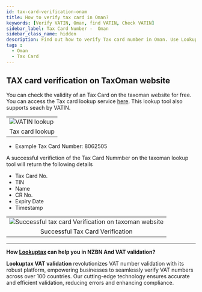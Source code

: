 ```yaml
---
id: tax-card-verification-onam
title: How to verify tax card in Oman?
keywords: [Verify VATIN, Oman, find VATIN, Check VATIN]
sidebar_label: Tax Card Number -  Oman
sidebar_class_name: hidden
description: Find out how to verify Tax card number in Oman. Use Lookuptax for hassle-free validation of tax card number in Oman.
tags : 
  - Oman
  - Tax Card
---
```


## TAX card verification on TaxOman website

You can check the validity of an Tax Card on the taxoman website for free. You can access the Tax card lookup service [here](https://www.taxoman.gov.om/portal/web/taxportal/tax-data-validation).  This lookup tool also supports seach by VATIN.

<table align="center" border="0px" border-color="#dedede"><tr><td>
  <img src="/docs/img/verify/vatin-oman.PNG" alt="VATIN lookup" title="VATIN lookup"/>
  </td></tr>
  <tr><td align="center">Tax card lookup</td></tr>
</table>


* Example Tax Card Number: 8062505


A successful verifiction of the Tax Card Nummber on the taxoman lookup tool will return the following details

* Tax Card No.
* TIN
* Name
* CR No.
* Expiry Date
* Timestamp

<table align="center" border="0px" border-color="#dedede"><tr><td>
  <img src="/docs/img/verify/tax-card-oman.PNG" alt="Successful tax card Verification on taxoman website" title="Successful Tax card Verification on taxoman website"/>
  </td></tr>
  <tr><td align="center">Successful Tax Card Verification</td></tr>
</table>



----
**How [Lookuptax](https://lookuptax.com/) can help you in NZBN And VAT validation?**

**Lookuptax VAT validation** revolutionizes VAT number validation with its robust platform, empowering businesses to seamlessly verify VAT numbers across over 100 countries. Our cutting-edge technology ensures accurate and efficient validation, reducing errors and enhancing compliance.


